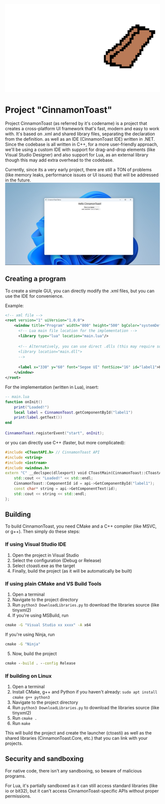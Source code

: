 <img src="./resources/pctoast.png">

# Project "CinnamonToast"
Project CinnamonToast (as referred by it's codename) is a project that creates a cross-platform UI framework that's fast, modern and easy to work with. It's based on .xml and shared library files, separating the declaration from the definition. as well as an IDE (CinnamonToast IDE) written in .NET. 
Since the codebase is all written in C++, for a more user-friendly approach, we'll be using a custom IDE with support for drag-and-drop elements (like Visual Studio Designer) and also support for Lua, as an external library though this may add extra overhead to the codebase.

Currently, since its a very early project, there are still a TON of problems (like memory leaks, performance issues or UI issues) that will be addressed in the future.
<img src="./resources/screenshot.png">
## Creating a program
To create a simple GUI, you can directly modify the .xml files, but you can use the IDE for convenience.

Example:
```xml
<!-- xml file -->
<root version="1" uiVersion="1.0.0">
    <window title="Program" width="800" height="500" bgColor="systemDefault" id="mainWindow">
      <!-- Lua main file location for the implementation -->
      <library type="lua" location="main.lua"/>

      <!-- Alternatively, you can use direct .dlls (this may require some C++ programming)
      <library location="main.dll">
      -->

      <label x="330" y="60" font="Segoe UI" fontSize="16" id="label1">Hello, world!</label>
    </window>
</root>
```

For the implementation (written in Lua), insert:
```lua
-- main.lua
function onInit()
    print("Loaded!")
    local label = CinnamonToast.getComponentById("label1")
    print(label.getText())
end

CinnamonToast.registerEvent("start", onInit);
```

or you can directly use C++ (faster, but more complicated):
```cpp
#include <CToastAPI.h> // CinnamonToast API
#include <string>
#include <iostream>
#include <windows.h>
extern "C" __declspec(dllexport) void CToastMain(CinnamonToast::CToastAPI* api) {
    std::cout << "Loaded!" << std::endl;
    CinnamonToast::ComponentId id = api->GetComponentById("label1");
    const char* string = api->GetComponentText(id);
    std::cout << string << std::endl;
};
```

## Building
To build CinnamonToast, you need CMake and a C++ compiler (like MSVC, or g++). Then simply do these steps:
### If using Visual Studio IDE
1. Open the project in Visual Studio
2. Select the configuration (Debug or Release)
3. Select ctoasti.exe as the target
4. Finally, build the project (as it will be automatically be built)

### If using plain CMake and VS Build Tools
1. Open a terminal
2. Navigate to the project directory
3. Run `python3 DownloadLibraries.py` to download the libraries source (like tinyxml2)
4. If you're using MSBuild, run
```cmd
cmake -G "Visual Studio xx xxxx" -A x64
```
If you're using Ninja, run
```cmd
cmake -G "Ninja"
```
5. Now, build the project
```cmd
cmake --build . --config Release
```
### If building on Linux
1. Open a terminal
2. Install CMake, g++ and Python if you haven't already: `sudo apt install cmake g++ python3`
3. Navigate to the project directory
4. Run `python3 DownloadLibraries.py` to download the libraries source (like tinyxml2)
5. Run `cmake .`
6. Run `make`

This will build the project and create the launcher (ctoasti) as well as the shared libraries (CinnamonToast.Core, etc.) that you can link with your projects.

## Security and sandboxing
For native code, there isn't any sandboxing, so beware of malicious programs. 

For Lua, it's partially sandboxed as it can still access standard libraries (like io or bit32), but it can't access CinnamonToast-specific APIs without proper permissions.